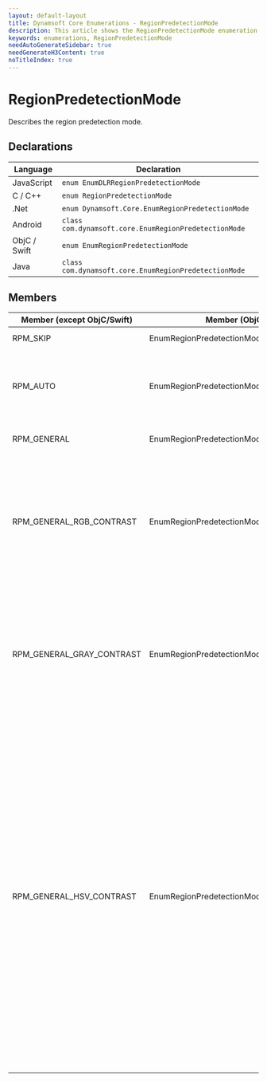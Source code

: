 ```yaml
---
layout: default-layout
title: Dynamsoft Core Enumerations - RegionPredetectionMode
description: This article shows the RegionPredetectionMode enumeration of Dynamsoft Core.
keywords: enumerations, RegionPredetectionMode
needAutoGenerateSidebar: true
needGenerateH3Content: true
noTitleIndex: true
---
```



# RegionPredetectionMode
Describes the region predetection mode.


## Declarations
   
| Language | Declaration |
| -------- | ----------- |
| JavaScript | `enum EnumDLRRegionPredetectionMode` |
| C / C++ | `enum RegionPredetectionMode` |
| .Net | `enum Dynamsoft.Core.EnumRegionPredetectionMode` |
| Android | `class com.dynamsoft.core.EnumRegionPredetectionMode` |
| ObjC / Swift | `enum EnumRegionPredetectionMode` |
| Java | `class com.dynamsoft.core.EnumRegionPredetectionMode` |


## Members
   
| Member (except ObjC/Swift) | Member (ObjC/Swift) | Value | Description | Valid Argument(s) |
| -------------------------- | ------------------- | ----- | ----------- | ----------------- |
| RPM_SKIP | EnumRegionPredetectionModeSkip | 0x00 | Skips region detection. | `N/A` |
| RPM_AUTO | EnumRegionPredetectionModeAuto | 0x01 | Lets the library choose an algorithm automatically to detect region. | `N/A` |
| RPM_GENERAL | EnumRegionPredetectionModeGeneral | 0x02 | Takes the whole image as a region. | `N/A` |
| RPM_GENERAL_RGB_CONTRAST | EnumRegionPredetectionModeGeneralRGBContrast | 0x04 | Detects region using the general algorithm based on RGB colour contrast. | [`MinImageDimension`]({{ site.parameters-reference }}label-recognition-parameter/region-predetection-modes.html#minimagedimension)<br>[`Sensitivity`]({{ site.parameters-reference }}label-recognition-parameter/region-predetection-modes.html#sensitivity)<br>[`SpatialIndexBlockSize`]({{ site.parameters-reference }}label-recognition-parameter/region-predetection-modes.html#spatialindexblocksize) |
| RPM_GENERAL_GRAY_CONTRAST | EnumRegionPredetectionModeGeneralGrayContrast | 0x08 | Detects region using the general algorithm based on gray contrast. | [`MinImageDimension`]({{ site.parameters-reference }}label-recognition-parameter/region-predetection-modes.html#minimagedimension)<br>[`Sensitivity`]({{ site.parameters-reference }}label-recognition-parameter/region-predetection-modes.html#sensitivity)<br>[`SpatialIndexBlockSize`]({{ site.parameters-reference }}label-recognition-parameter/region-predetection-modes.html#spatialindexblocksize) |
| RPM_GENERAL_HSV_CONTRAST | EnumRegionPredetectionModeGeneralHSVContrast | 0x10 | Detects region using the general algorithm based on HSV colour contrast. | [`AspectRatioRange`]({{ site.parameters-reference }}label-recognition-parameter/region-predetection-modes.html#aspectratiorange)<br>[`FindAccurateBoundary`]({{ site.parameters-reference }}label-recognition-parameter/region-predetection-modes.html#findaccurateboundary)<br>[`ForeAndBackgroundColours`]({{ site.parameters-reference }}label-recognition-parameter/region-predetection-modes.html#foreandbackgroundcolours)<br>[`HeightRange`]({{ site.parameters-reference }}label-recognition-parameter/region-predetection-modes.html#heightrange)<br>[`MinImageDimension`]({{ site.parameters-reference }}label-recognition-parameter/region-predetection-modes.html#minimagedimension)<br>[`Sensitivity`]({{ site.parameters-reference }}label-recognition-parameter/region-predetection-modes.html#sensitivity)<br>[`SpatialIndexBlockSize`]({{ site.parameters-reference }}label-recognition-parameter/region-predetection-modes.html#spatialindexblocksize)<br>[`WidthRange`]({{ site.parameters-reference }}label-recognition-parameter/region-predetection-modes.html#widthrange) |

